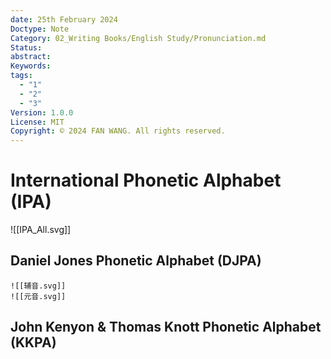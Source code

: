 ```yaml
---
date: 25th February 2024
Doctype: Note
Category: 02_Writing Books/English Study/Pronunciation.md
Status: 
abstract: 
Keywords: 
tags:
  - "1"
  - "2"
  - "3"
Version: 1.0.0
License: MIT
Copyright: © 2024 FAN WANG. All rights reserved.
---
```

# International Phonetic Alphabet (IPA)
![[IPA_All.svg]]
## Daniel Jones Phonetic Alphabet (DJPA)
```image-layout-b
![[辅音.svg]]
![[元音.svg]]
```
## John Kenyon & Thomas Knott Phonetic Alphabet (KKPA)
